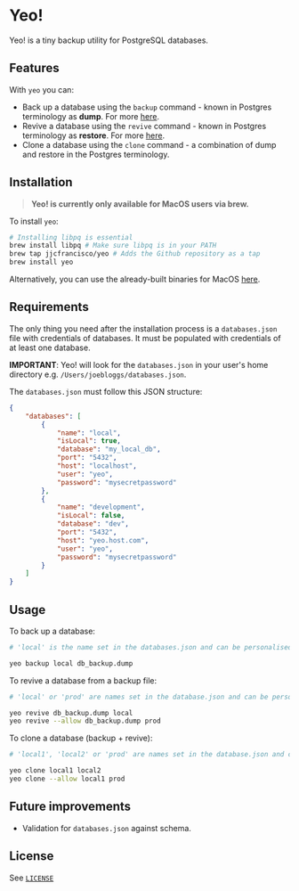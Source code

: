 # Yeo!
Yeo! is a tiny backup utility for PostgreSQL databases.

## Features

 With `yeo` you can:
* Back up a database using the `backup` command - known in Postgres terminology as **dump**. For more [here](https://www.postgresql.org/docs/current/app-pgdump.html).
* Revive a database using the `revive` command - known in Postgres terminology as **restore**. For more [here](https://www.postgresql.org/docs/current/app-pgrestore.html).
* Clone a database using the `clone` command - a combination of dump and restore in the Postgres terminology.

## Installation
> **Yeo! is currently only available for MacOS users via brew.**


To install `yeo`:

```bash
# Installing libpq is essential
brew install libpq # Make sure libpq is in your PATH
brew tap jjcfrancisco/yeo # Adds the Github repository as a tap
brew install yeo
```

Alternatively, you can use the already-built binaries for MacOS [here](https://github.com/jjcfrancisco/yeo/releases/).

## Requirements
The only thing you need after the installation process is a `databases.json` file with credentials of databases. It must be populated with credentials of at least one database.

**IMPORTANT**: Yeo! will look for the `databases.json` in your user's home directory e.g. `/Users/joebloggs/databases.json`.

The `databases.json` must follow this JSON structure:
```json
{
    "databases": [
        {
            "name": "local",
            "isLocal": true,
            "database": "my_local_db",
            "port": "5432",
            "host": "localhost",
            "user": "yeo",
            "password": "mysecretpassword"
        },
        {
            "name": "development",
            "isLocal": false,
            "database": "dev",
            "port": "5432",
            "host": "yeo.host.com",
            "user": "yeo",
            "password": "mysecretpassword"
        }
    ]
}
```

## Usage
To back up a database:
```bash
# 'local' is the name set in the databases.json and can be personalised

yeo backup local db_backup.dump
```

To revive a database from a backup file:
```bash
# 'local' or 'prod' are names set in the database.json and can be personalised. The '--allow' flag allows to revive into non-local databases. 

yeo revive db_backup.dump local
yeo revive --allow db_backup.dump prod
```

To clone a database (backup + revive):
```bash
# 'local1', 'local2' or 'prod' are names set in the database.json and can be personalised. The '--allow' flag allows to revive into non-local databases.

yeo clone local1 local2
yeo clone --allow local1 prod
```

## Future improvements
* Validation for `databases.json` against schema.

## License

See [`LICENSE`](./LICENSE)
